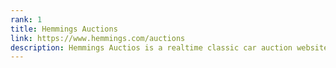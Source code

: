 ```yaml
---
rank: 1
title: Hemmings Auctions
link: https://www.hemmings.com/auctions
description: Hemmings Auctios is a realtime classic car auction website, constructed exclusively by myself and my Twin brother. Built on Laravel, Vue, TailwindCSS, Redis, WebSockets and a custom Braintree API implementation.
---
```


